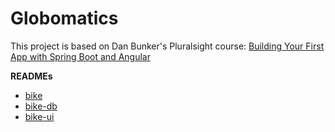 # Globomatics

This project is based on Dan Bunker's Pluralsight course: [Building Your First App with Spring Boot and Angular](https://app.pluralsight.com/library/courses/building-first-app-with-spring-boot-angularjs/table-of-contents)

**READMEs**

- [bike](./bike/README.md)
- [bike-db](./bike-db/README.md)
- [bike-ui](./bike-ui/README.md)
